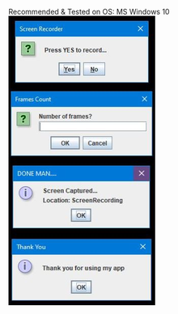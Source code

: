Recommended & Tested on OS: MS Windows 10  
![Screen Recorder Image](https://github.com/pratik139patel/Screen-Recorder/blob/master/Screen%20Recorder%20Screenshot.JPG)
